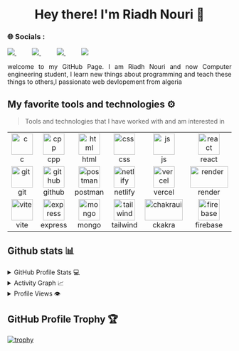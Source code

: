 <div align="center">
<h1> Hey there! I'm Riadh Nouri 👋
</h1>
</div>
<div align="justify">
  <h3>
🌐  Socials :</h3>
<a href="https://www.instagram.com/riadh.nouri/">
<img src="https://img.shields.io/badge/Instagram-%23E4405F.svg?style=for-the-badge&logo=Instagram&logoColor=white">
</a>
&nbsp;&nbsp;&nbsp;&nbsp;&nbsp;&nbsp;&nbsp;&nbsp;
<a href="https://www.linkedin.com/in/riadh-nouri-8107b12b1/">
<img src="https://img.shields.io/badge/Linkedin-%231DA1F2.svg?style=for-the-badge&logo=Linkedin&logoColor=white">
</a>
&nbsp;&nbsp;&nbsp;&nbsp;&nbsp;&nbsp;&nbsp;&nbsp;
<a href="https://discord.com/channels/@me">
<img src="https://img.shields.io/badge/discord-330F63?style=for-the-badge&logo=discord&logoColor=white">
</a>
&nbsp;&nbsp;&nbsp;&nbsp;&nbsp;&nbsp;&nbsp;&nbsp;
<a href="mailto:riadhnouri0502@gmail.com">
<img src="https://img.shields.io/badge/gmail-330F63?style=for-the-badge&logo=gmail&logoColor=white">
</a>

</div>
<p></p>
<p align="justify">
welcome to my GitHub Page. I am Riadh Nouri and now Computer engineering student, I learn new things about programming and teach these things to others,I passionate web devlopement from algeria

</p>

## My favorite tools and technologies ⚙️

> Tools and technologies that I have worked with and am interested in

<table>
  <tr>
      <td align="center" width="96">
        <img src="https://skillicons.dev/icons?i=c" width="48" height="48" alt="c" />
      <br>c
    </td>
      <td align="center" width="96">
        <img src="https://skillicons.dev/icons?i=cpp" width="48" height="48" alt="cpp" />
      <br>cpp
    </td>
      <td align="center" width="96">
        <img src="https://skillicons.dev/icons?i=html" width="48" height="48" alt="html" />
      <br>html
    </td>
      <td align="center" width="96">
        <img src="https://skillicons.dev/icons?i=css" width="48" height="48" alt="css" />
      <br>css
    </td>
      <td align="center" width="96">
        <img src="https://skillicons.dev/icons?i=js" width="48" height="48" alt="js" />
      <br>js
    </td>
      <td align="center" width="96">
        <img src="https://skillicons.dev/icons?i=react" width="48" height="48" alt="react" />
      <br>react
    </td>
  </tr>
  <tr>
    <td align="center" width="96">
        <img src="https://skillicons.dev/icons?i=git" width="48" height="48" alt="git" />
      <br>git
    </td>
      <td align="center" width="96">
        <img src="https://skillicons.dev/icons?i=github" width="48" height="48" alt="github" />
      <br>github
    </td>
      <td align="center" width="96">
        <img src="https://skillicons.dev/icons?i=postman" width="48" height="48" alt="postman" />
      <br>postman
    </td>
      <td align="center" width="96">
        <img src="https://skillicons.dev/icons?i=netlify" width="48" height="48" alt="netlify" />
      <br>netlify
    </td>
      <td align="center" width="96">
        <img src="https://skillicons.dev/icons?i=vercel" width="48" height="48" alt="vercel" />
      <br>vercel
    </td>
      <td align="center" width="96">
        <img src="https://img.shields.io/badge/Render-%46E3B7.svg?style=flat&logo=render&logoColor=white)" width="85" height="48" alt="render" />
      <br>render
    </td>
  </tr>
   <tr>
    <td align="center" width="96">
        <img src="https://skillicons.dev/icons?i=vite" width="48" height="48" alt="vite" />
      <br>vite
    </td>
        <td align="center" width="96">
        <img src="https://skillicons.dev/icons?i=express" width="48" height="48" alt="express" />
      <br>express
    </td>
            <td align="center" width="96">
        <img src="https://skillicons.dev/icons?i=mongo" width="48" height="48" alt="mongo" />
      <br>mongo
    </td>
          <td align="center" width="96">
        <img src="https://skillicons.dev/icons?i=tailwind" width="48" height="48" alt="tailwind" />
      <br>tailwind
    </td>
          <td align="center" width="96">
        <img src="https://img.shields.io/badge/chakra-%234ED1C5.svg?style=flat&logo=chakraui&logoColor=white" width="85" height="48" alt="chakraui" />
      <br>ckakra
    </td>
       <td align="center" width="96">
        <img src="https://skillicons.dev/icons?i=firebase" width="48" height="48" alt="firebase" />
      <br>firebase
    </td>
  </tr>
 <tr>
 </tr>
</table>

## Github stats 📊

<details>
  <summary>GitHub Profile Stats 💻</summary>
  <br/>
    <a href="https://github.com/anuraghazra/github-readme-stats"><img alt="RIADH-NOURI's Github Stats" src="https://github-readme-stats.vercel.app/api/?username=RIADH-NOURI&show_icons=true&count_private=true&theme=default&hide_border=true&bg_color=fff&title_color=00E676&icon_color=00E676" height="192px"/></a>
  <a href="https://github.com/anuraghazra/github-readme-stats"><img alt="RIADH-NOURI's Top Languages" src="https://github-readme-stats.vercel.app/api/top-langs/?username=RIADH-NOURI&langs_count=8&layout=compact&theme=default&hide_border=true&bg_color=fff&title_color=000&icon_color=000&hide=Jupyter%20Notebook" height="192px"/></a>
  <br/>
</details>

<details>
  <summary>Activity Graph 📈</summary>
  <br/>

[![Ashutosh's github activity graph](https://github-readme-activity-graph.vercel.app/graph?username=RIADH-NOURI&bg_color=ffffff&color=000000&line=04e61b&point=403d3d&area=true&hide_border=true)](https://github.com/ashutosh00710/github-readme-activity-graph)

</details>


<details>
  <summary>Profile Views 👁️</summary>
  <br/>
  <img src="https://komarev.com/ghpvc/?username=RIADH-NOURI&label=PROFILE+VIEWS&style=for-the-badge&color=brightgreen">

</details>


## GitHub Profile Trophy 🏆

[![trophy](https://github-profile-trophy.vercel.app/?username=RIADH-NOURI&row=1&margin-w=40)](https://github.com/ryo-ma/github-profile-trophy)

